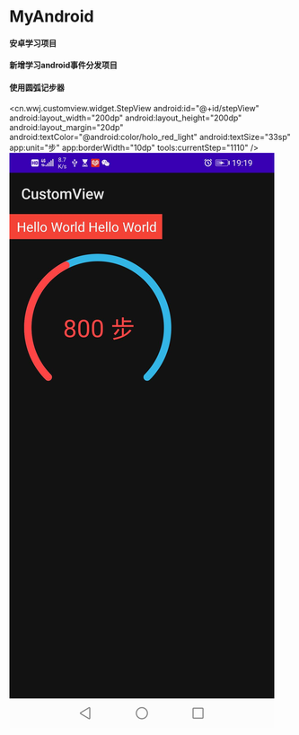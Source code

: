 # MyAndroid
#### 安卓学习项目

#### 新增学习android事件分发项目

#### 使用圆弧记步器
<cn.wwj.customview.widget.StepView
        android:id="@+id/stepView"
        android:layout_width="200dp"
        android:layout_height="200dp"
        android:layout_margin="20dp"
        android:textColor="@android:color/holo_red_light"
        android:textSize="33sp"
        app:unit="步"
        app:borderWidth="10dp"
        tools:currentStep="1110" />
![圆弧记步器截图](https://github.com/githubwwj/MyAndroid/blob/main/gif/arc_step_view_screenshot.png)

